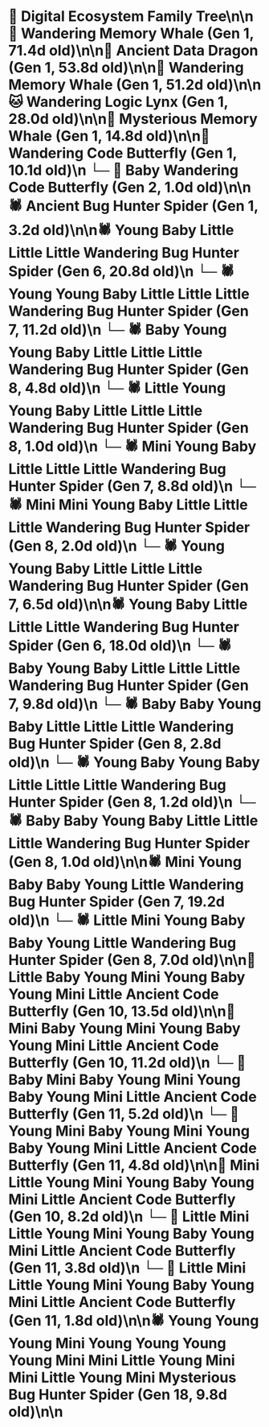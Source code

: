 # 🌳 Digital Ecosystem Family Tree\n\n🐋 Wandering Memory Whale (Gen 1, 71.4d old)\n\n🐉 Ancient Data Dragon (Gen 1, 53.8d old)\n\n🐋 Wandering Memory Whale (Gen 1, 51.2d old)\n\n🐱 Wandering Logic Lynx (Gen 1, 28.0d old)\n\n🐋 Mysterious Memory Whale (Gen 1, 14.8d old)\n\n🦋 Wandering Code Butterfly (Gen 1, 10.1d old)\n  └─ 🦋 Baby Wandering Code Butterfly (Gen 2, 1.0d old)\n\n🕷️ Ancient Bug Hunter Spider (Gen 1, 3.2d old)\n\n🕷️ Young Baby Little Little Little Wandering Bug Hunter Spider (Gen 6, 20.8d old)\n  └─ 🕷️ Young Young Baby Little Little Little Wandering Bug Hunter Spider (Gen 7, 11.2d old)\n    └─ 🕷️ Baby Young Young Baby Little Little Little Wandering Bug Hunter Spider (Gen 8, 4.8d old)\n    └─ 🕷️ Little Young Young Baby Little Little Little Wandering Bug Hunter Spider (Gen 8, 1.0d old)\n  └─ 🕷️ Mini Young Baby Little Little Little Wandering Bug Hunter Spider (Gen 7, 8.8d old)\n    └─ 🕷️ Mini Mini Young Baby Little Little Little Wandering Bug Hunter Spider (Gen 8, 2.0d old)\n  └─ 🕷️ Young Young Baby Little Little Little Wandering Bug Hunter Spider (Gen 7, 6.5d old)\n\n🕷️ Young Baby Little Little Little Wandering Bug Hunter Spider (Gen 6, 18.0d old)\n  └─ 🕷️ Baby Young Baby Little Little Little Wandering Bug Hunter Spider (Gen 7, 9.8d old)\n    └─ 🕷️ Baby Baby Young Baby Little Little Little Wandering Bug Hunter Spider (Gen 8, 2.8d old)\n    └─ 🕷️ Young Baby Young Baby Little Little Little Wandering Bug Hunter Spider (Gen 8, 1.2d old)\n    └─ 🕷️ Baby Baby Young Baby Little Little Little Wandering Bug Hunter Spider (Gen 8, 1.0d old)\n\n🕷️ Mini Young Baby Baby Young Little Wandering Bug Hunter Spider (Gen 7, 19.2d old)\n  └─ 🕷️ Little Mini Young Baby Baby Young Little Wandering Bug Hunter Spider (Gen 8, 7.0d old)\n\n🦋 Little Baby Young Mini Young Baby Young Mini Little Ancient Code Butterfly (Gen 10, 13.5d old)\n\n🦋 Mini Baby Young Mini Young Baby Young Mini Little Ancient Code Butterfly (Gen 10, 11.2d old)\n  └─ 🦋 Baby Mini Baby Young Mini Young Baby Young Mini Little Ancient Code Butterfly (Gen 11, 5.2d old)\n  └─ 🦋 Young Mini Baby Young Mini Young Baby Young Mini Little Ancient Code Butterfly (Gen 11, 4.8d old)\n\n🦋 Mini Little Young Mini Young Baby Young Mini Little Ancient Code Butterfly (Gen 10, 8.2d old)\n  └─ 🦋 Little Mini Little Young Mini Young Baby Young Mini Little Ancient Code Butterfly (Gen 11, 3.8d old)\n  └─ 🦋 Little Mini Little Young Mini Young Baby Young Mini Little Ancient Code Butterfly (Gen 11, 1.8d old)\n\n🕷️ Young Young Young Mini Young Young Young Young Mini Mini Little Young Mini Mini Little Young Mini Mysterious Bug Hunter Spider (Gen 18, 9.8d old)\n\n